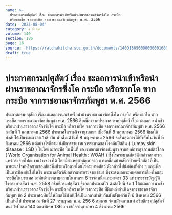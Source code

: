 ```yaml
---
name: >-
  ประกาศกรมปศุสัตว์ เรื่อง ชะลอการนำเข้าหรือนำผ่านราชอาณาจักรซึ่งโค กระบือ
  หรือซากโค ซากกระบือ จากราชอาณาจักรกัมพูชา พ.ศ. 2566
date: '2023-08-04'
category: ง พิเศษ
volume: 140
section: 186
page: 16
source: 'https://ratchakitcha.soc.go.th/documents/140D186S0000000001600.pdf'
draft: true
---
```


# ประกาศกรมปศุสัตว์ เรื่อง ชะลอการนำเข้าหรือนำผ่านราชอาณาจักรซึ่งโค กระบือ หรือซากโค ซากกระบือ จากราชอาณาจักรกัมพูชา พ.ศ. 2566

ประกาศกรมปศุสัตว์ เรื่อง ชะลอการนาเข้าหรือนำผ่านราชอาณาจักรซึ่งโค กระบือ หรือซากโค ซากกระบือ จากราชอาณาจักรกัมพูชา พ.ศ. 2566 สืบเนื่องจากประกาศกรมปศุสัตว์ เรื่อง ชะลอการนำเข้าหรือนำผ่านราชอาณาจักรซึ่งโค กระบือ หรือซากโค ซากกระบือ จากราชอาณาจักรกัมพูชา พ.ศ. 2566 ลงวันที่ 1 พฤษภาคม 2566 ประกาศในราชกิจจานุเบกษา เมื่อวันที่ 8 พฤษภาคม 2566 มีผลใช้บังคับได้เป็นระยะเวลาเก้าสิบวัน นับตั้งแต่วันที่ 8 พฤ ษภาคม 2566 จะสิ้นสุดการใช้บังคับในวันที่ 5 สิงหาคม 2566 แต่อย่างไรก็ตาม ยังมีการรายงานการระบาดของโรคลัมปีสกิน ( Lumpy skin disease : LSD ) ในโคและกระบือ ในพื้นที่ ของราชอาณาจักรกัมพูชา จากองค์การสุขภาพสัตว์โลก ( World Organisation for Animal Health : WOAH ) ซึ่งโรคระบาดสัตว์ดังกล่าวสามารถแพร่กระจายไปอย่างกว้างขวางได้ โดยมีสาเหตุสาคัญมาจาก การเคลื่อนย้ายสัตว์ป่วยหรือสัตว์ที่เป็นพาหะนาโรคหรือซากของสัตว์ซึ่งป่วยหรือตายโดยโรคระบาดสัตว์ ดังกล่าวไปยังท้องที่ต่าง ๆ และเพื่อเป็นการป้องกันไม่ให้โร คระบาดสัตว์ดังกล่าวแพร่กระจายเข้ามา ซึ่งจะส่งผลกระทบต่อการเลี้ยงโคและกระบือในประเทศ อาศัยอำนาจตามความในมาตรา 6 วรรคหนึ่งและมาตรา 33 แห่งพระราชบัญญัติ โรคระบาดสัตว์ พ.ศ. 2558 อธิบดีกรมปศุสัตว์ จึงออกประกาศไว้ ดังต่อไปนี้ ข้อ 1 ให้ชะลอการนาเข้ำหรือนาผ่านราชอาณาจักรซึ่งโค กระบือ หรือซากโค ซากกระบือ ที่มีแหล่งกำเนิดจากราชอาณาจักรกัมพูชา ข้อ 2 ประกาศฉบับนี้ให้มีผลใช้บังคับได้เป็นเวลาเก้าสิบวันนับตั้งแต่วันที่ 6 สิงหาคม 2566 เป็นต้นไป ประกาศ ณ วันที่ 27 กรกฎาคม พ.ศ. 256 6 สมชวน รัตนมังคลานนท์ อธิบดีกรมปศุสัตว์ ้ หนา 16 ่ เลม 140 ตอนพิเศษ 186 ง ราชกิจจานุเบกษา 4 สิงหาคม 2566
